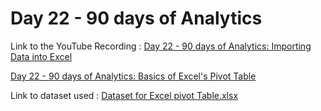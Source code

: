 
# Day 22 - 90 days of Analytics



Link to the YouTube Recording :
 [Day 22 - 90 days of Analytics: Importing Data into Excel](https://youtu.be/CUpEFBdVdz8)

  [Day 22 - 90 days of Analytics: Basics of Excel's Pivot Table](https://youtu.be/CUpEFBdVdz8)

  Link to dataset used : [Dataset for Excel pivot Table.xlsx](https://github.com/Bandolo/90DaysOfAnalytics/blob/master/2023/Resources/Day%2022/Dataset%20for%20Excel%20pivot%20Table.xlsx)
  

